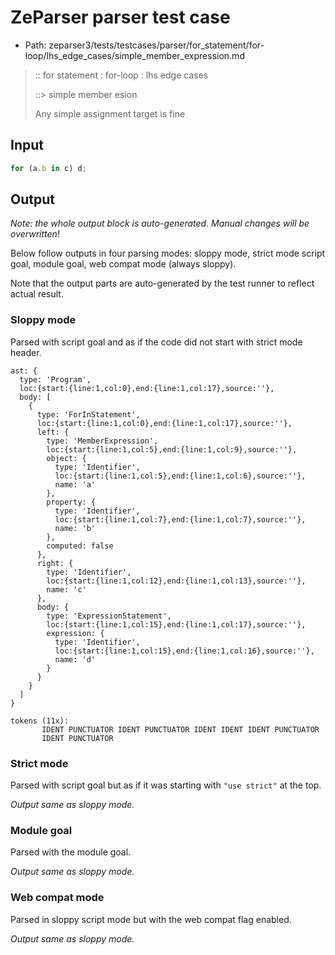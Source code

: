 # ZeParser parser test case

- Path: zeparser3/tests/testcases/parser/for_statement/for-loop/lhs_edge_cases/simple_member_expression.md

> :: for statement : for-loop : lhs edge cases
>
> ::> simple member e sion
>
> Any simple assignment target is fine

## Input

`````js
for (a.b in c) d;
`````

## Output

_Note: the whole output block is auto-generated. Manual changes will be overwritten!_

Below follow outputs in four parsing modes: sloppy mode, strict mode script goal, module goal, web compat mode (always sloppy).

Note that the output parts are auto-generated by the test runner to reflect actual result.

### Sloppy mode

Parsed with script goal and as if the code did not start with strict mode header.

`````
ast: {
  type: 'Program',
  loc:{start:{line:1,col:0},end:{line:1,col:17},source:''},
  body: [
    {
      type: 'ForInStatement',
      loc:{start:{line:1,col:0},end:{line:1,col:17},source:''},
      left: {
        type: 'MemberExpression',
        loc:{start:{line:1,col:5},end:{line:1,col:9},source:''},
        object: {
          type: 'Identifier',
          loc:{start:{line:1,col:5},end:{line:1,col:6},source:''},
          name: 'a'
        },
        property: {
          type: 'Identifier',
          loc:{start:{line:1,col:7},end:{line:1,col:7},source:''},
          name: 'b'
        },
        computed: false
      },
      right: {
        type: 'Identifier',
        loc:{start:{line:1,col:12},end:{line:1,col:13},source:''},
        name: 'c'
      },
      body: {
        type: 'ExpressionStatement',
        loc:{start:{line:1,col:15},end:{line:1,col:17},source:''},
        expression: {
          type: 'Identifier',
          loc:{start:{line:1,col:15},end:{line:1,col:16},source:''},
          name: 'd'
        }
      }
    }
  ]
}

tokens (11x):
       IDENT PUNCTUATOR IDENT PUNCTUATOR IDENT IDENT IDENT PUNCTUATOR
       IDENT PUNCTUATOR
`````

### Strict mode

Parsed with script goal but as if it was starting with `"use strict"` at the top.

_Output same as sloppy mode._

### Module goal

Parsed with the module goal.

_Output same as sloppy mode._

### Web compat mode

Parsed in sloppy script mode but with the web compat flag enabled.

_Output same as sloppy mode._
